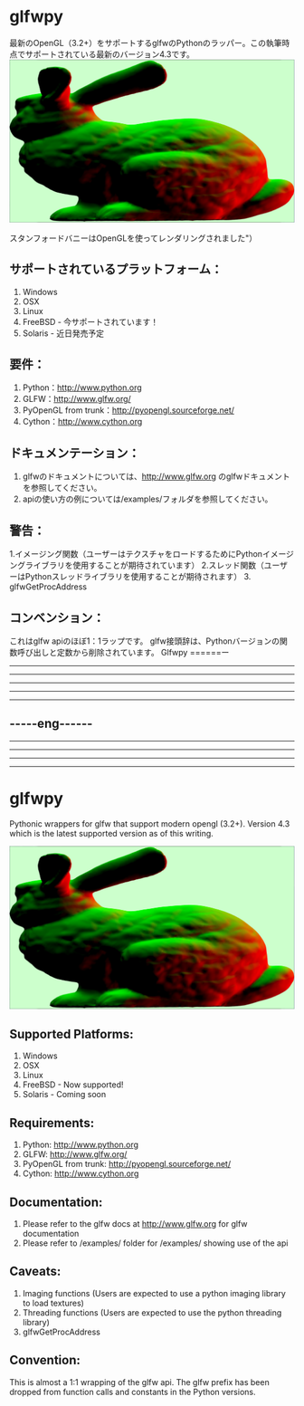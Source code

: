 glfwpy
======

最新のOpenGL（3.2+）をサポートするglfwのPythonのラッパー。この執筆時点でサポートされている最新のバージョン4.3です。
![stanford bunny](https://github.com/enthought/glfwpy/raw/master/screenshots/bunny.png "Stanford bunny rendered using opengl")

スタンフォードバニーはOpenGLを使ってレンダリングされました"）

サポートされているプラ​​ットフォーム：
--------------------
1. Windows
2. OSX
3. Linux
4. FreeBSD  - 今サポートされています！
5. Solaris  - 近日発売予定

要件：
-------------
1. Python：http://www.python.org
2. GLFW：http://www.glfw.org/
3. PyOpenGL from trunk：http://pyopengl.sourceforge.net/
4. Cython：http://www.cython.org

ドキュメンテーション：
--------------
1. glfwのドキュメントについては、http://www.glfw.org   のglfwドキュメントを参照してください。
2. apiの使い方の例については/examples/フォルダを参照してください。

警告：
--------------
1.イメージング関数（ユーザーはテクスチャをロードするためにPythonイメージングライブラリを使用することが期待されています）
2.スレッド関数（ユーザーはPythonスレッドライブラリを使用することが期待されます）
3. glfwGetProcAddress

コンベンション：
--------------
これはglfw apiのほぼ1：1ラップです。 glfw接頭辞は、Pythonバージョンの関数呼び出しと定数から削除されています。
Glfwpy ======ー


--------------
--------------
--------------
--------------
--------------
-----eng------
--------------
--------------
--------------
--------------
--------------


glfwpy
======

Pythonic wrappers for glfw that support modern opengl (3.2+). Version 4.3 which is the latest supported version as of this writing.

![stanford bunny](https://github.com/enthought/glfwpy/raw/master/screenshots/bunny.png "Stanford bunny rendered using opengl")

Supported Platforms:
--------------------
1. Windows
2. OSX
3. Linux
4. FreeBSD - Now supported!
5. Solaris - Coming soon

Requirements:
-------------
1. Python: http://www.python.org
2. GLFW: http://www.glfw.org/
3. PyOpenGL from trunk: http://pyopengl.sourceforge.net/
4. Cython: http://www.cython.org

Documentation:
--------------
1. Please refer to the glfw docs at http://www.glfw.org for glfw documentation
2. Please refer to /examples/ folder for /examples/ showing use of the api

Caveats:
--------
1. Imaging functions (Users are expected to use a python imaging library to load textures)
2. Threading functions (Users are expected to use the python threading library)
3. glfwGetProcAddress

Convention:
-----------
This is almost a 1:1 wrapping of the glfw api. The glfw prefix has been dropped from function calls and constants in the Python versions.

